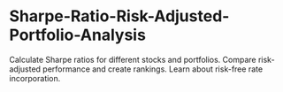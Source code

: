 # Sharpe-Ratio-Risk-Adjusted-Portfolio-Analysis
Calculate Sharpe ratios for different stocks and portfolios. Compare risk-adjusted performance and create rankings. Learn about risk-free rate incorporation.
